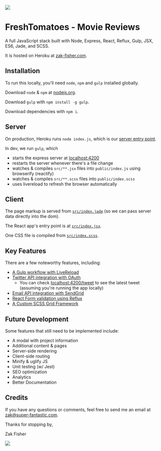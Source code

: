 ![](http://superfantastic.s3.amazonaws.com/movie-reviews/landing-page.jpg)

FreshTomatoes - Movie Reviews
=====
A full JavaScript stack built with Node, Express, React, Reflux, Gulp, JSX, ES6, Jade, and SCSS.

It is hosted on Heroku at [zak-fisher.com](http://zak-fisher.com).

## Installation

To run this locally, you'll need `node`, `npm` and `gulp` installed globally.

Download `node` & `npm` at [nodejs.org](https://nodejs.org/en/).

Download `gulp` with `npm install -g gulp`.

Download dependencies with `npm i`.

## Server

On production, Heroku runs `node index.js`, which is our [server entry point](https://github.com/zakfisher/zak-fisher.com/blob/master/index.js).

In dev, we run `gulp`, which
* starts the express server at [localhost:4200](http://localhost:4200)
* restarts the server whenever there's a file change
* watches & compiles `src/**.jsx` files into `public/index.js` using browserify (reactify)
* watches & compiles `src/**.scss` files into `public/index.scss`
* uses livereload to refresh the browser automatically

## Client

The page markup is served from [`src/index.jade`](https://github.com/zakfisher/zak-fisher.com/blob/master/src/index.jade) (so we can pass server data directly into the dom).

The React app's entry point is at [`src/index.jsx`](https://github.com/zakfisher/zak-fisher.com/blob/master/src/index.jsx).

One CSS file is compiled from [`src/index.scss`](https://github.com/zakfisher/zak-fisher.com/blob/master/src/index.scss).

## Key Features

There are a few noteworthy features, including:
* [A Gulp workflow with LiveReload](https://github.com/zakfisher/zak-fisher.com/blob/master/gulpfile.js)
* [Twitter API integration with OAuth](https://github.com/zakfisher/zak-fisher.com/blob/master/src/services/twitter.js)
  * You can check [localhost:4200/tweet](http://localhost:4200/tweet) to see the latest tweet (assuming you're running the app locally)
* [Email API integration with SendGrid](https://github.com/zakfisher/zak-fisher.com/blob/master/src/services/email.js)
* [React Form validation using Reflux](https://github.com/zakfisher/zak-fisher.com/blob/master/src/components/form.jsx)
* [A Custom SCSS Grid Framework](https://github.com/zakfisher/zak-fisher.com/blob/master/src/components/grid.scss)

## Future Development

Some features that still need to be implemented include:
* A modal with project information
* Additional content & pages
* Server-side rendering
* Client-side routing
* Minify & uglify JS
* Unit testing (w/ Jest)
* SEO optimization
* Analytics
* Better Documentation

## Credits

If you have any questions or comments, feel free to send me an email at [zak@super-fantastic.com](mailto:zak@super-fantastic.com).

Thanks for stopping by,

Zak Fisher

![](https://avatars2.githubusercontent.com/u/1245254?v=3&s=160)
